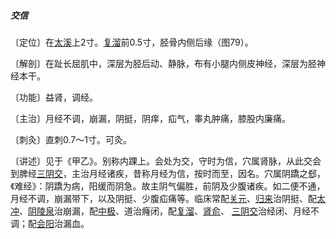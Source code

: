##### 交信

〔定位〕在[太溪](https://www.gmzyjc.com/read/zjs/zjs3.1.7-8-0.0.2.3.3.md)上2寸。[复溜](https://www.gmzyjc.com/read/zjs/zjs3.1.7-8-0.0.2.3.7.md)前0.5寸，胫骨内侧后缘（图79）。

〔解剖〕在趾长屈肌中，深层为胫后动、静脉，布有小腿内侧皮神经，深层为胫神经本干。

〔功能〕益肾，调经。

〔主治〕月经不调，崩漏，阴挺，阴痒，疝气，睾丸肿痛，膝股内廉痛。

〔刺灸〕直刺0.7〜1寸。可灸。

〔讲述〕见于《甲乙》。别称内踝上。会处为交，守时为信，穴属肾脉，从此交会到脾经[三阴交](https://www.gmzyjc.com/read/zjs/zjs3.1.4-6-0.0.1.3.6.md)，主治月经诸疾，昔称月经为信，按时而至，因名。穴属阴蹻之郄，《难经》：阴蹻为病，阳缓而阴急。故主阴气偏胜，前阴及少腹诸疾。如二便不通，月经不调，崩漏带下，以及阴挺、少腹疝痛等。临床常配[关元](https://www.gmzyjc.com/read/zjs/zjs3.2.1-0.1.1.3.4.md)、[归来](https://www.gmzyjc.com/read/zjs/zjs3.1.1-3-0.1.3.3.29.md)治阴挺、配[太冲](https://www.gmzyjc.com/read/zjs/zjs3.1.9-12-0.0.4.3.3.md)、[阴陵泉](https://www.gmzyjc.com/read/zjs/zjs3.1.4-6-0.0.1.3.9.md)治崩漏，配[中极](https://www.gmzyjc.com/read/zjs/zjs3.2.1-0.1.1.3.3.md)、道治癃闭，配[复溜](https://www.gmzyjc.com/read/zjs/zjs3.1.7-8-0.0.2.3.7.md)、[肾俞](https://www.gmzyjc.com/read/zjs/zjs3.1.7-8-0.0.1.3.23.md)、 [三阴交](https://www.gmzyjc.com/read/zjs/zjs3.1.4-6-0.0.1.3.6.md)治经闭、月经不调；配[会阳](https://www.gmzyjc.com/read/zjs/zjs3.1.7-8-0.0.1.3.35.md)治漏血。
